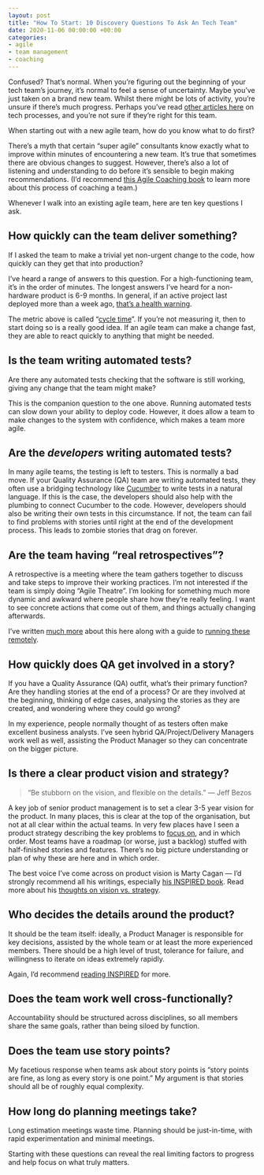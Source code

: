 ```yaml
---
layout: post
title: "How To Start: 10 Discovery Questions To Ask An Tech Team"
date: 2020-11-06 00:00:00 +00:00
categories:
- agile
- team management
- coaching
---
```


Confused? That’s normal. When you’re figuring out the beginning of your tech team’s journey, it’s normal to feel a sense of uncertainty. Maybe you’ve just taken on a brand new team. Whilst there might be lots of activity, you’re unsure if there’s much progress. Perhaps you’ve read [other articles here](https://deliverydoubled.com/category/process/) on tech processes, and you’re not sure if they’re right for this team.

When starting out with a new agile team, how do you know what to do first?

There’s a myth that certain “super agile” consultants know exactly what to improve within minutes of encountering a new team. It’s true that sometimes there are obvious changes to suggest. However, there’s also a lot of listening and understanding to do before it’s sensible to begin making recommendations. (I’d recommend [this Agile Coaching book](https://amzn.to/37xjIO7) to learn more about this process of coaching a team.)

Whenever I walk into an existing agile team, here are ten key questions I ask.

<!--more-->

## How quickly can the team deliver something?

If I asked the team to make a trivial yet non-urgent change to the code, how quickly can they get that into production?

I’ve heard a range of answers to this question. For a high-functioning team, it’s in the order of minutes. The longest answers I’ve heard for a non-hardware product is 6-9 months. In general, if an active project last deployed more than a week ago, [that’s a health warning](https://deliverydoubled.com/deploy-faster-4-ways-your-deployment-is-killing-your-agile-project/).

The metric above is called “[cycle time](https://codeclimate.com/blog/software-engineering-cycle-time/)”. If you’re not measuring it, then to start doing so is a really good idea. If an agile team can make a change fast, they are able to react quickly to anything that might be needed.

## Is the team writing automated tests?

Are there any automated tests checking that the software is still working, giving any change that the team might make?

This is the companion question to the one above. Running automated tests can slow down your ability to deploy code. However, it does allow a team to make changes to the system with confidence, which makes a team more agile.

## Are the *developers* writing automated tests?

In many agile teams, the testing is left to testers. This is normally a bad move. If your Quality Assurance (QA) team are writing automated tests, they often use a bridging technology like [Cucumber](https://cucumber.io/) to write tests in a natural language. If this is the case, the developers should also help with the plumbing to connect Cucumber to the code. However, developers should also be writing their own tests in this circumstance. If not, the team can fail to find problems with stories until right at the end of the development process. This leads to zombie stories that drag on forever.

## Are the team having “real retrospectives”?

A retrospective is a meeting where the team gathers together to discuss and take steps to improve their working practices. I’m not interested if the team is simply doing “Agile Theatre”. I’m looking for something much more dynamic and awkward where people share how they’re really feeling. I want to see concrete actions that come out of them, and things actually changing afterwards.

I’ve written [much more](https://deliverydoubled.com/deliver-faster-boost-teamwork-a-simple-guide-to-development-focus/) about this here along with a guide to [running these remotely](https://deliverydoubled.com/how-to-run-a-remote-retrospective-a-step-by-step-guide/).

## How quickly does QA get involved in a story?

If you have a Quality Assurance (QA) outfit, what’s their primary function? Are they handling stories at the end of a process? Or are they involved at the beginning, thinking of edge cases, analysing the stories as they are created, and wondering where they could go wrong?

In my experience, people normally thought of as testers often make excellent business analysts. I’ve seen hybrid QA/Project/Delivery Managers work well as well, assisting the Product Manager so they can concentrate on the bigger picture.

## Is there a clear product vision and strategy?

> “Be stubborn on the vision, and flexible on the details.” — Jeff Bezos

A key job of senior product management is to set a clear 3-5 year vision for the product. In many places, this is clear at the top of the organisation, but not at all clear within the actual teams. In very few places have I seen a product strategy describing the key problems to [focus on](https://deliverydoubled.com/deliver-faster-boost-teamwork-a-simple-guide-to-development-focus/), and in which order. Most teams have a roadmap (or worse, just a backlog) stuffed with half-finished stories and features. There’s no big picture understanding or plan of why these are here and in which order.

The best voice I’ve come across on product vision is Marty Cagan — I’d strongly recommend all his writings, especially [his INSPIRED book](https://amzn.to/31AGKQj). Read more about his [thoughts on vision vs. strategy](https://svpg.com/vision-vs-strategy/).

## Who decides the details around the product?

It should be the team itself: ideally, a Product Manager is responsible for key decisions, assisted by the whole team or at least the more experienced members. There should be a high level of trust, tolerance for failure, and willingness to iterate on ideas extremely rapidly.

Again, I’d recommend [reading INSPIRED](https://amzn.to/31AGKQj) for more.

## Does the team work well cross-functionally?

Accountability should be structured across disciplines, so all members share the same goals, rather than being siloed by function.

## Does the team use story points?

My facetious response when teams ask about story points is “story points are fine, as long as every story is one point.” My argument is that stories should all be of roughly equal complexity.

## How long do planning meetings take?

Long estimation meetings waste time. Planning should be just-in-time, with rapid experimentation and minimal meetings.

Starting with these questions can reveal the real limiting factors to progress and help focus on what truly matters.
